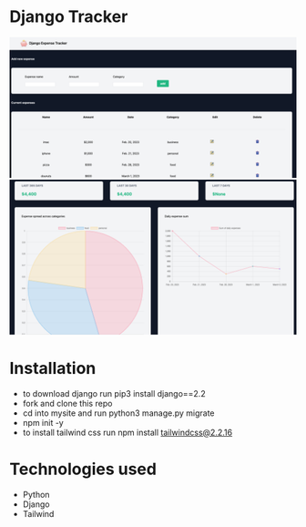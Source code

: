 # Django Tracker
![header](/header.png)
![charts](/charts.png)
# Installation
+ to download django run pip3 install django==2.2
+ fork and clone this repo
+ cd into mysite and run python3 manage.py migrate
+ npm init -y
+ to install tailwind css run npm install tailwindcss@2.2.16

# Technologies used
+ Python
+ Django
+ Tailwind
